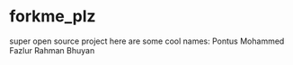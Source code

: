 # forkme_plz
super open source project here are some cool names:
Pontus
Mohammed Fazlur Rahman Bhuyan